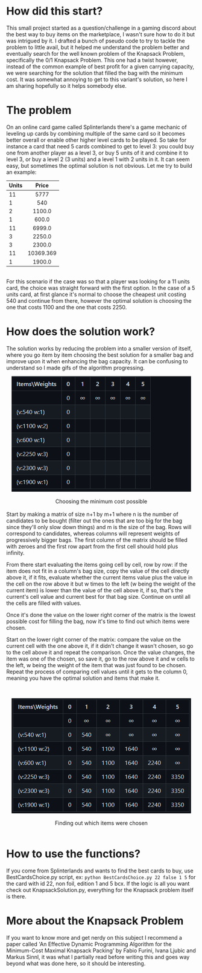 <h1>How did this start?</h1>

This small project started as a question/challenge in a gaming discord about the best way to buy items on the marketplace, I wasn't sure how to do it but was intrigued by it. I drafted a bunch of pseudo code to try to tackle the problem to little avail, but it helped me understand the problem better and eventually search for the well known problem of the Knapsack Problem, specifically the 0/1 Knapsack Problem. This one had a twist however, instead of the common example of best profit for a given carrying capacity, we were searching for the solution that filled the bag with the minimum cost. It was somewhat annoying to get to this variant's solution, so here I am sharing hopefully so it helps somebody else.

<h1>The problem</h1>
On an online card game called Splinterlands there's a game mechanic of leveling up cards by combining multiple of the same card so it becomes better overall or enable other higher level cards to be played. So take for instance a card that need 5 cards combined to get to level 3: you could buy one from another player as a level 3, or buy 5 units of it and combine it to level 3, or buy a level 2 (3 units) and a level 1 with 2 units in it. It can seem easy, but sometimes the optimal solution is not obvious. Let me try to build an example:

<br>

<center>

| Units |   Price   |
| ----- | :-------: |
| 11    |   5777    |
| 1     |    540    |
| 2     |  1100.0   |
| 1     |   600.0   |
| 11    |  6999.0   |
| 3     |  2250.0   |
| 3     |  2300.0   |
| 11    | 10369.369 |
| 1     |  1900.0   |

 </center>

<br>
For this scenario if the case was so that a player was looking for a 11 units card, the choice was straight forward with the first option. In the case of a 5 units card, at first glance it's normal to choose the cheapest unit costing 540 and continue from there, however the optimal solution is choosing the one that costs 1100 and the one that costs 2250.

<h1>How does the solution work?</h1>

The solution works by reducing the problem into a smaller version of itself, where you go item by item choosing the best solution for a smaller bag and improve upon it when enhancing the bag capacity. It can be confusing to understand so I made gifs of the algorithm progressing.
<br>

<center>

![](./table.gif)

<center>Choosing the minimum cost possible</center>

</center>
<br>
Start by making a matrix of size n+1 by m+1 where n is the number of candidates to be bought (filter out the ones that are too big for the bag since they'll only slow down things) and m is the size of the bag. Rows will correspond to candidates, whereas columns will represent weights of progressively bigger bags. The first column of the matrix should be filled with zeroes and the first row apart from the first cell should hold plus infinity.

From there start evaluating the items going cell by cell, row by row: if the item does not fit in a column's bag size, copy the value of the cell directly above it, if it fits, evaluate whether the current items value plus the value in the cell on the row above it but w times to the left (w being the weight of the current item) is lower than the value of the cell above it, if so, that's the current's cell value and current best for that bag size. Continue on until all the cells are filled with values.

Once it's done the value on the lower right corner of the matrix is the lowest possible cost for filling the bag, now it's time to find out which items were chosen.

Start on the lower right corner of the matrix: compare the value on the current cell with the one above it, if it didn't change it wasn't chosen, so go to the cell above it and repeat the comparison. Once the value changes, the item was one of the chosen, so save it, go to the row above it and w cells to the left, w being the weight of the item that was just found to be chosen. Repeat the process of comparing cell values until it gets to the column 0, meaning you have the optimal solution and items that make it.
<br>

<center>
<br>

![](./reversingtable.gif)

<center>Finding out which items were chosen</center>

<br>
</center>

<h1>How to use the functions?</h1>

If you come from Splinterlands and wants to find the best cards to buy, use BestCardsChoice.py script, ex: `python BestCardsChoice.py 22 false 1 5` for the card with id 22, non foil, edition 1 and 5 bcx. If the logic is all you want check out KnapsackSolution.py, everything for the Knapsack problem itself is there.

<h1>More about the Knapsack Problem </h1>

If you want to know more and get nerdy on this subject I recommend a paper called 'An Effective Dynamic Programming Algorithm for the Minimum-Cost Maximal Knapsack Packing' by Fabio Furini, Ivana Ljubic and Markus Sinnl, it was what I partially read before writing this and goes way beyond what was done here, so it should be interesting.
